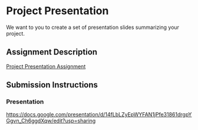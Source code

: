 # Project Presentation
We want to you to create a set of presentation slides summarizing your project.

## Assignment Description
[Project Presentation Assignment](https://education.launchcode.org/liftoff/assignments/project-presentation/)

## Submission Instructions

### Presentation
https://docs.google.com/presentation/d/14fLbLZyEpWYFAN1jPfe31861drgpYGgvn_Ch6ggdXqw/edit?usp=sharing
